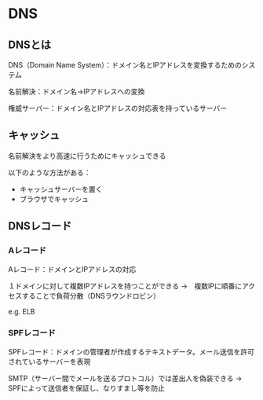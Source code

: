 # DNS

## DNSとは

DNS（Domain Name System）：ドメイン名とIPアドレスを変換するためのシステム

名前解決：ドメイン名→IPアドレスへの変換

権威サーバー：ドメイン名とIPアドレスの対応表を持っているサーバー

## キャッシュ

名前解決をより高速に行うためにキャッシュできる

以下のような方法がある：

- キャッシュサーバーを置く
- ブラウザでキャッシュ

## DNSレコード

### Aレコード

Aレコード：ドメインとIPアドレスの対応

１ドメインに対して複数IPアドレスを持つことができる →　複数IPに順番にアクセスすることで負荷分散（DNSラウンドロビン）

e.g. ELB

### SPFレコード

SPFレコード：ドメインの管理者が作成するテキストデータ。メール送信を許可されているサーバーを表現

SMTP（サーバー間でメールを送るプロトコル）では差出人を偽装できる
→ SPFによって送信者を保証し、なりすまし等を防止

